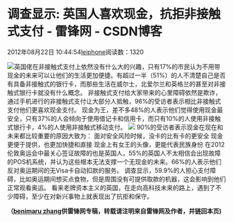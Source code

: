 
# 调查显示: 英国人喜欢现金，抗拒非接触式支付 - 雷锋网 - CSDN博客


2012年08月22日 10:44:54[leiphone](https://me.csdn.net/leiphone)阅读数：1320


![](http://www.leiphone.com/wp-content/uploads/2012/08/01300000165486121637304911041_s-150x150.jpg)英国佬在非接触式支付上依然没有什么大的兴趣，只有17%的市民认为不用带现金的未来可以让他们的生活更加便捷。有超过一半（51%）的人不清楚自己是否有具备非接触式的银行卡，而那些生活在威尔士，北爱尔兰和英格兰的甚至对非接触式银行卡就没有什么概念。
非接触式支付给大家带来的心里障碍依然是欺诈，通过手机进行的非接触式支付让大部分人抵触，96%的受访者表示相比非接触式支付他们更喜欢现金支付。
现金为王，差不多48%的人表示他们觉得使用现金最安全，只有37%的人会倾向于使用借记卡和信用卡，而只有10%的人使用非接触式银行卡，4%的人使用非接触式移动支付。
![](http://www.leiphone.com/wp-content/uploads/2012/08/cash.jpg)
90%的受访者表示现金在现在和未来都比较重要的原因大致为：
面对安全风险时候，没卡的比有卡的更安全
现金更便于提供，也更加快捷和直接
现金上有女王的头像，更能代表民族身份
在2012伦敦奥运会中最关心签证故障的也是英国人，55%的英国人不太相信会出现故障的POS机系统，并认为这些根本无法支撑一个无现金的未来。66%的人表示他们反对奥运期间的无Visa卡自动扣款的服务。
调查显示，59.9%的人担心支付障碍，比如奥运期间想买点食物，但是周围没有可提供取款的机器，这会影响到他们正常观看奥运。
看来老牌资本主义的英国，在走向高科技未来的路上，遇到了不少障碍，至少在对新兴事物上就表现出了抗拒和保守。

**（****[benimaru
 zhang](http://www.leiphone.com/author/zhc)****供****雷锋网****专稿，转载请注明来自雷锋网及作者，并链回本页)**

